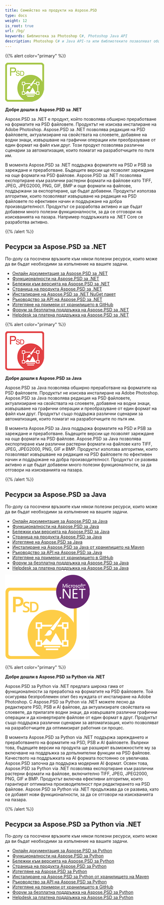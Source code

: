 ```yaml
---
title: Семейство на продукти на Aspose.PSD
type: docs
weight: 12
is_root: true
url: /bg/
keywords: Библиотека за Photoshop C#, Photoshop Java API
description: Photoshop C# и Java API-та или библиотеките позволяват обширно преработване на форматите на PSD файловете. Продуктите не изискват инсталиране на Adobe Photoshop и поддържат форматите на PSD и PSB за зареждане, преработване и преобразуване им в различни растерни формати на файлове като TIFF, JPEG, JPEG2000, PNG, GIF и BMP.
---
```


{{% alert color="primary" %}} 

**![Лого на продукта Aspose.PSD за .NET](home_1.png)**

**Добре дошли в Aspose.PSD за .NET**

Aspose.PSD за .NET е продукт, който позволява обширно преработване на форматите на PSD файловете. Продуктът не изисква инсталиране на Adobe Photoshop. Aspose.PSD за .NET позволява редакция на PSD файловете, актуализиране на свойствата на слоевете, добавяне на водни знаци, извършване на графични операции или преобразуване от един формат на файл към друг. Този продукт позволява различни сценарии за автоматизация, които помагат на разработчиците по пътя им.

В момента Aspose.PSD за .NET поддържа форматите на PSD и PSB за зареждане и преработване. Бъдещите версии ще позволят зареждане на още формати на PSD файлове. Aspose.PSD за .NET позволява експортиране към различни растерни формати на файлове като TIFF, JPEG, JPEG2000, PNG, GIF, BMP и още формати на файлове, поддържани за експортиране, ще бъдат добавени. Продуктът използва алгоритми, които позволяват извършване на редакция на PSD файловете по ефективен начин и поддържане на добра производителност. Продуктът се разработва активно и ще бъдат добавени много полезни функционалности, за да се отговори на изискванията на пазара. Например поддръжката на .NET Core се разработва активно.

{{% /alert %}} 

## **Ресурси за Aspose.PSD за .NET**

По-долу са посочени връзките към някои полезни ресурси, които може да ви бъдат необходими за изпълнение на вашите задачи.

- [Онлайн документация за Aspose.PSD за .NET](/psd/bg/net/)
- [Функционалности на Aspose.PSD за .NET](/psd/bg/net/features/)
- [Бележки към версията на Aspose.PSD за .NET](/psd/bg/net/release-notes/)
- [Страница на продукта Aspose.PSD за .NET](https://products.aspose.com/psd/net)
- [Инсталиране на Aspose.PSD за .NET NuGet пакет](https://www.nuget.org/packages/Aspose.PSD/)
- [Ръководство за API на Aspose.PSD за .NET](https://reference.aspose.com/net/psd)
- [Изтегляне на примери от хранилището в GitHub](https://github.com/aspose-psd/Aspose.PSD-for-.NET)
- [Форум за безплатна поддръжка на Aspose.PSD за .NET](https://forum.aspose.com/c/psd)
- [Helpdesk за платена поддръжка на Aspose.PSD за .NET](https://helpdesk.aspose.com/)

{{% alert color="primary" %}} 

**![Лого на продукта Aspose.PSD за Java](aspose-psd-for-java-home_1.png)**

**Добре дошли в Aspose.PSD за Java**

Aspose.PSD за Java позволява обширно преработване на форматите на PSD файловете. Продуктът не изисква инсталиране на Adobe Photoshop. Aspose.PSD за Java позволява редакция на PSD файловете, актуализиране на свойствата на слоевете, добавяне на водни знаци, извършване на графични операции и преобразуване от един формат на файл към друг. Продуктът също поддържа различни сценарии за автоматизация, които помагат на разработчиците по пътя им.

В момента Aspose.PSD за Java поддържа форматите на PSD и PSB за зареждане и преработване. Бъдещите версии ще позволят зареждане на още формати на PSD файлове. Aspose.PSD за Java позволява експортиране към различни растерни формати на файлове като TIFF, JPEG, JPEG2000, PNG, GIF и BMP. Продуктът използва алгоритми, които позволяват извършване на редакция на PSD файловете по ефективен начин и поддържане на добра производителност. Продуктът се развива активно и ще бъдат добавени много полезни функционалности, за да отговори на изискванията на пазара.

{{% /alert %}} 

## **Ресурси за Aspose.PSD за Java**

По-долу са посочени връзките към някои полезни ресурси, които може да ви бъдат необходими за изпълнение на вашите задачи.

- [Онлайн документация за Aspose.PSD за Java](/psd/bg/java/)
- [Функционалности на Aspose.PSD за Java](/psd/bg/java/features/)
- [Бележки към версията на Aspose.PSD за Java](/psd/bg/java/release-notes/)
- [Страница на продукта Aspose.PSD за Java](https://products.aspose.com/psd/java)
- [Изтегляне на Aspose.PSD за Java](https://repository.aspose.com/webapp/#/artifacts/browse/tree/General/repo/com/aspose/aspose-psd)
- [Инсталиране на Aspose.PSD за Java от хранилището на Maven](/psd/bg/java/installation/)
- [Ръководство за API на Aspose.PSD за Java](https://reference.aspose.com/java/psd)
- [Изтегляне на примери от хранилището в GitHub](https://github.com/aspose-psd/Aspose.PSD-for-Java)
- [Форум за безплатна поддръжка на Aspose.PSD за Java](https://forum.aspose.com/c/psd)
- [Helpdesk за платена поддръжка на Aspose.PSD за Java](https://helpdesk.aspose.com/)

![Лого на продукта Aspose.PSD за Python via .NET](aspose-psd-for-python-home_1.png)

{{% alert color="primary" %}} 

**Добре дошли в Aspose.PSD за Python via .NET**

Aspose.PSD за Python via .NET предлага широка гама от функционалности за преработка на форматите на PSD файловете. Той осигурява безпроблемен опит без нуждата от инсталиране на Adobe Photoshop. С Aspose.PSD за Python via .NET можете лесно да редактирате PSD, PSB и AI файлове, да актуализирате свойствата на слоевете, да прилагате водни знаци, да извършвате различни графични операции и да конвертирате файлове от един формат в друг. Продуктът също поддържа различни сценарии за автоматизация, които позволяват на разработчиците да оптимизират работния си процес.

В момента Aspose.PSD за Python via .NET поддържа зареждането и преработването на форматите на PSD, PSB и AI файловете. Въпреки това, бъдещите версии на продукта ще разширят възможностите му за включване на поддръжка за допълнителни функции на PSD файлове. Качеството на поддръжката на AI формата постоянно се увеличава. Aspose.PSD започна да поддържа модерния AI формат. Освен това, Aspose.PSD за Python via .NET позволява експортиране към различни растерни формати на файлове, включително TIFF, JPEG, JPEG2000, PNG, GIF и BMP. Продуктът включва ефективни алгоритми, които гарантират оптимална производителност при редактирането на PSD файлове. Aspose.PSD за Python via .NET продължава да се развива, като се добавят нови функционалности, за да се отговори на изискванията на пазара.

{{% /alert %}} 

## **Ресурси за Aspose.PSD за Python via .NET**

По-долу са посочени връзките към някои полезни ресурси, които може да ви бъдат необходими за изпълнение на вашите задачи.

- [Онлайн документация за Aspose.PSD за Python](/psd/bg/python-net/)
- [Функционалности на Aspose.PSD за Python](/psd/bg/python-net/features/)
- [Бележки към версията на Aspose.PSD за Python](/psd/bg/python-net/release-notes/)
- [Страница на продукта Aspose.PSD за Python](https://products.aspose.com/psd/python-net)
- [Изтегляне на Aspose.PSD за Python](https://repository.aspose.com/webapp/#/artifacts/browse/tree/General/repo/com/aspose/aspose-psd)
- [Инсталиране на Aspose.PSD за Python от хранилището на Maven](/psd/bg/python-net/installation/)
- [Ръководство за API на Aspose.PSD за Python](https://reference.aspose.com/python-net/psd)
- [Изтегляне на примери от хранилището в GitHub](https://github.com/aspose-psd/Aspose.PSD-for-Python-Net)
- [Форум за безплатна поддръжка на Aspose.PSD за Python](https://forum.aspose.com/c/psd)
- [Helpdesk за платена поддръжка на Aspose.PSD за Python](https://helpdesk.aspose.com/)